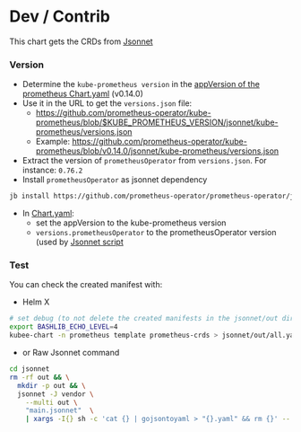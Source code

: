 # Dev / Contrib 


This chart gets the CRDs from [Jsonnet](jsonnet/main.jsonnet)
### Version

* Determine the `kube-prometheus version` in the [appVersion of the prometheus Chart.yaml](../prometheus/Chart.yaml) (v0.14.0)
* Use it in the URL to get the `versions.json` file:
    * https://github.com/prometheus-operator/kube-prometheus/blob/$KUBE_PROMETHEUS_VERSION/jsonnet/kube-prometheus/versions.json
    * Example: https://github.com/prometheus-operator/kube-prometheus/blob/v0.14.0/jsonnet/kube-prometheus/versions.json
* Extract the version of `prometheusOperator` from `versions.json`. For instance: `0.76.2`
* Install `prometheusOperator` as jsonnet dependency
```bash
jb install https://github.com/prometheus-operator/prometheus-operator/jsonnet/prometheus-operator@v0.76.2
```
* In [Chart.yaml](Chart.yaml):
    * set the appVersion to the kube-prometheus version
    * `versions.prometheusOperator` to the prometheusOperator version (used by [Jsonnet script](jsonnet/main.jsonnet)

### Test

You can check the created manifest with:
* Helm X
```bash
# set debug (to not delete the created manifests in the jsonnet/out directory)
export BASHLIB_ECHO_LEVEL=4
kubee-chart -n prometheus template prometheus-crds > jsonnet/out/all.yaml
```
* or Raw Jsonnet command
```bash
cd jsonnet
rm -rf out && \
  mkdir -p out && \
  jsonnet -J vendor \
    --multi out \
    "main.jsonnet"  \
    | xargs -I{} sh -c 'cat {} | gojsontoyaml > "{}.yaml" && rm {}' -- {}
```
